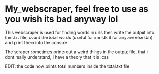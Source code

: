 # My_webscraper, feel free to use as you wish its bad anyway lol
This webscraper is used for finding words in urls then write the output into the .txt file, count the total words (useful for me idk if for anyone else tbh) and
print them into the console

The scraper sometimes prints out a weird things in the output file, that i dont really understand, I have a theory that it is .css

EDIT:
the code now prints total numbers inside the total.txt file
